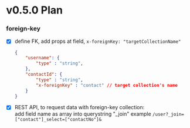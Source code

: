# v0.5.0 Plan

### foreign-key
- [x] define FK, add props at field, `x-foreignKey: "targetCollectionName"`  
    ```JSON
    {
        "username": {
            "type" : "string",
        },
        "contactId": {
            "type" : "string",
            "x-foreignKey" : "contact" // target collection's name
        }
    }
    ```
- [x] REST API, to request data with foreign-key collection:  
    add field name as array into querystring "_join"
    example `/user?_join=["contact"]_select=["contactNo"]&`
